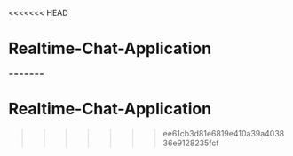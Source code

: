 <<<<<<< HEAD
# Realtime-Chat-Application
=======
# Realtime-Chat-Application
>>>>>>> ee61cb3d81e6819e410a39a403836e9128235fcf

